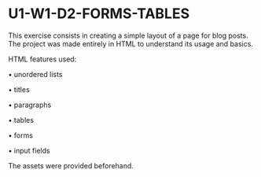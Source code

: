 # U1-W1-D2-FORMS-TABLES

This exercise consists in creating a simple layout of a page for blog posts.
The project was made entirely in HTML to understand its usage and basics.

HTML features used:

• unordered lists

• titles

• paragraphs

• tables

• forms

• input fields


The assets were provided beforehand.
